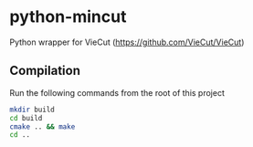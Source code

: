 # python-mincut
Python wrapper for VieCut (https://github.com/VieCut/VieCut)

## Compilation
Run the following commands from the root of this project
```bash
mkdir build
cd build
cmake .. && make
cd ..
```
